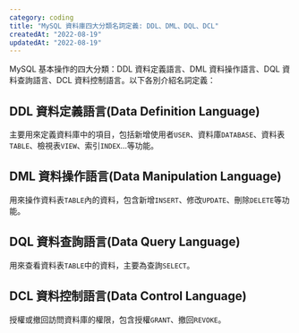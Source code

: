```yaml
---
category: coding
title: "MySQL 資料庫四大分類名詞定義: DDL、DML、DQL、DCL"
createdAt: "2022-08-19"
updatedAt: "2022-08-19"
---
```


MySQL 基本操作的四大分類：DDL 資料定義語言、DML 資料操作語言、DQL 資料查詢語言、DCL 資料控制語言。以下各別介紹名詞定義：

## DDL 資料定義語言(Data Definition Language)

主要用來定義資料庫中的項目，包括新增使用者`USER`、資料庫`DATABASE`、資料表`TABLE`、檢視表`VIEW`、索引`INDEX`...等功能。

## DML 資料操作語言(Data Manipulation Language)

用來操作資料表`TABLE`內的資料，包含新增`INSERT`、修改`UPDATE`、刪除`DELETE`等功能。

## DQL 資料查詢語言(Data Query Language)

用來查看資料表`TABLE`中的資料，主要為查詢`SELECT`。

## DCL 資料控制語言(Data Control Language)

授權或撤回訪問資料庫的權限，包含授權`GRANT`、撤回`REVOKE`。
